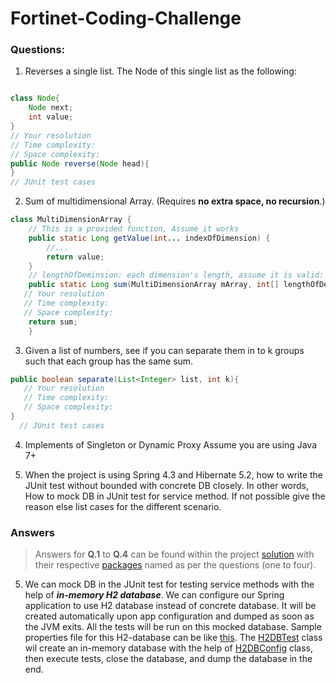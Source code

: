 # Fortinet-Coding-Challenge

### Questions:

1. Reverses a single list.  The Node of this single list as the following:

```java

class Node{
    Node next;
    int value;
}
// Your resolution 
// Time complexity:  
// Space complexity:  
public Node reverse(Node head){
}
// JUnit test cases 
```

2. Sum of multidimensional Array. (Requires __no extra space, no recursion__.) 

```java
class MultiDimensionArray {
    // This is a provided function, Assume it works
    public static Long getValue(int... indexOfDimension) {
        //... 
        return value;
    }
    // lengthOfDeminsion: each dimension's length, assume it is valid: lengthOfDeminsion[i]>0.
    public static Long sum(MultiDimensionArray mArray, int[] lengthOfDeminsion) { 
   // Your resolution 
   // Time complexity:  
   // Space complexity: 
    return sum;
    }
 ```
 
 3. Given a list of numbers, see if you can separate them in to k groups such that each group has the same sum. 

```java
public boolean separate(List<Integer> list, int k){
   // Your resolution 
   // Time complexity:  
   // Space complexity: 
}
  // JUnit test cases 
```

4. Implements of  Singleton or Dynamic Proxy
Assume you are using Java 7+

5. When the project is using Spring 4.3  and Hibernate 5.2, how to write the JUnit test without bounded with concrete DB closely. In other words, How to mock DB in JUnit test for service method.  If not possible give the reason else list cases for the different scenario. 



### Answers

> Answers for __Q.1__ to __Q.4__ can be found within the project [solution](https://github.com/onkarganjewar/fortinet-coding-test/tree/master/solution) with their respective [packages](https://github.com/onkarganjewar/fortinet-coding-test/tree/master/solution/src/main/java/com/fortinet/jjse/challenge) named as per the questions (one to four).

5. We can mock DB in the JUnit test for testing service methods with the help of *__in-memory H2 database__*. We can configure our Spring application to use H2 database instead of concrete database. It will be created automatically upon app configuration and dumped as soon as the JVM exits. All the tests will be run on this mocked database. Sample properties file for this H2-database can be like [this](https://github.com/onkarganjewar/fortinet-coding-test/blob/master/spring4-hibernate5-example/src/test/resources/persistence-h2.properties). The [H2DBTest](https://github.com/onkarganjewar/fortinet-coding-test/blob/master/spring4-hibernate5-example/src/test/java/com/fortinet/jjse/test/spring4_hibernate5/H2DBTest.java) class wil create an in-memory database with the help of [H2DBConfig](https://github.com/onkarganjewar/fortinet-coding-test/blob/master/spring4-hibernate5-example/src/main/java/com/fortinet/jjse/test/spring4_hibernate5/config/H2DBConfig.java) class, then execute tests, close the database, and dump the database in the end. 

